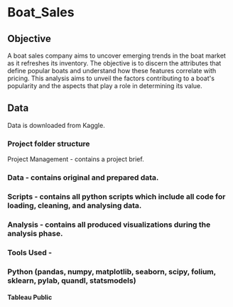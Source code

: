 # Boat_Sales
## Objective
A boat sales company aims to uncover emerging trends in the boat market as it refreshes its inventory. The objective is to discern the attributes that define popular boats and understand how these features correlate with pricing. 
This analysis aims to unveil the factors contributing to a boat's popularity and the aspects that play a role in determining its value.
## Data
Data is downloaded from Kaggle.
### Project folder structure
Project Management - contains a project brief.
### Data - contains original and prepared data.
### Scripts - contains all python scripts which include all code for loading, cleaning, and analysing data.
### Analysis - contains all produced visualizations during the analysis phase.
### Tools Used -
### Python (pandas, numpy, matplotlib, seaborn, scipy, folium, sklearn, pylab, quandl, statsmodels)
#### Tableau Public
